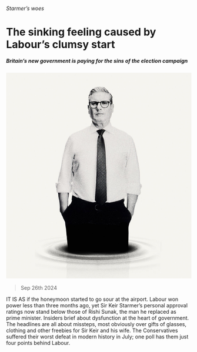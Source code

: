 ###### Starmer’s woes

# The sinking feeling caused by Labour’s clumsy start 

##### Britain’s new government is paying for the sins of the election campaign 

![image](images/20240928_LDD002_FH.jpg) 

> Sep 26th 2024 

IT IS AS if the honeymoon started to go sour at the airport. Labour won power less than three months ago, yet Sir Keir Starmer’s personal approval ratings now stand below those of Rishi Sunak, the man he replaced as prime minister. Insiders brief about dysfunction at the heart of government. The headlines are all about missteps, most obviously over gifts of glasses, clothing and other freebies for Sir Keir and his wife. The Conservatives suffered their worst defeat in modern history in July; one poll has them just four points behind Labour. 

